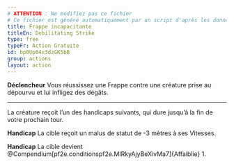 ```yaml
---
# ATTENTION : Ne modifiez pas ce fichier
# Ce fichier est généré automatiquement par un script d'après les données du module Foundry VTT officiel et de sa traduction
title: Frappe incapacitante
titleEn: Debilitating Strike
type: free
typeFr: Action Gratuite
id: bp0Up04x3dzGK5bB
group: actions
layout: action
---
```

<p><strong>Déclencheur</strong> Vous réussissez une Frappe contre une créature prise au dépourvu et lui infligez des dégâts.</p><hr><p>La créature reçoit l’un des handicaps suivants, qui dure jusqu’à la fin de votre prochain tour.</p><p><strong>Handicap</strong> La cible reçoit un malus de statut de -3 mètres à ses Vitesses.</p><p><strong>Handicap</strong> La cible devient @Compendium[pf2e.conditionspf2e.MIRkyAjyBeXivMa7]{Affaiblie} 1.</p>
